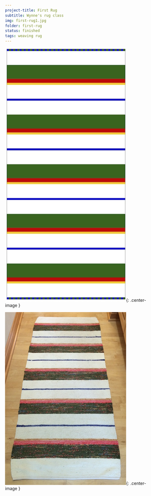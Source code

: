 ```yaml
---
project-title: First Rug
subtitle: Wynne's rug class
img: first-rug1.jpg
folder: first-rug
status: finished
tags: weaving rug 
---
```

![Weaving plan](first-rug-draft.jpg){: .center-image }

![Finished rug](first-rug1.jpg){: .center-image }

